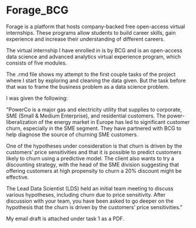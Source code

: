 # Forage_BCG

Forage is a platform that hosts company-backed free open-access virtual internships. These programs allow students to build career skills, gain experience and increase their understanding of different careers.

The virtual internship I have enrolled in is by BCG and is an open-access data science and advanced analytics virtual experience program, which consists of five modules. 

The .rmd file shows my attempt to the first couple tasks of the project where I start by exploring and cleaning the data given. But the task before that was to frame the business problem as a data science problem.

I was given the following:

"PowerCo is a major gas and electricity utility that supplies to corporate, SME (Small & Medium Enterprise), and residential customers. The power-liberalization of the energy market in Europe has led to significant customer churn, especially in the SME segment. They have partnered with BCG to help diagnose the source of churning SME customers.

One of the hypotheses under consideration is that churn is driven by the customers’ price sensitivities and that it is possible to predict customers likely to churn using a predictive model. The client also wants to try a discounting strategy, with the head of the SME division suggesting that offering customers at high propensity to churn a 20% discount might be effective.

The Lead Data Scientist (LDS) held an initial team meeting to discuss various hypotheses, including churn due to price sensitivity. After discussion with your team, you have been asked to go deeper on the hypothesis that the churn is driven by the customers’ price sensitivities."

My email draft is attached under task 1 as a PDF.

